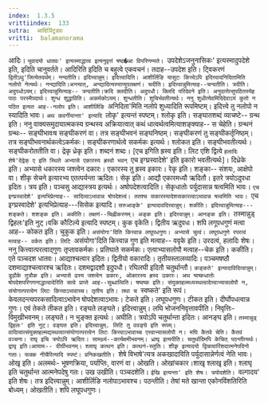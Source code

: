 ```yaml
---
index:  1.3.5
vrittiindex:  133
sutra:  आदिर्ञिटुडवः
vritti:  balamanorama 
---
```


आदिः। `भूवादयो धातवः' इत्यस्माद्धात्व इत्यनुवृत्तं षष्ठ�आ विपरिणम्यते। `उपदेशेऽजनुनासिकः' इत्यस्मादुपदेशे इति, इदिति चानुवर्तते। आदिरिति इदिति च बहुत्वे एकवचनं। तदाह--उपदेश इति। ट्विकरणं `द्वितीऽथु'जित्येतदर्थम्। नन्दतीति। इदित्त्वान्नुम्। इदित्त्वादिति। आशीर्लिङि यासुटः कित्त्वेऽपि इदित्त्वादनिदितामिति नलोपो नेत्यर्थः। नन्द्यादिति।अन्त्यात्, अन्द्यादित्यस्याप्युपलक्षणं। चदीति। इदित्त्वान्नुमित्याह--चन्दतीति। त्रदीति। अदुपधोऽयम्। इदित्त्वान्नुमित्याह-- त्रन्दतीति।क्रदि क्लदीति। अदुपधौ। क्लिदि परिदेवने इति। अनुदात्तेत्सुपठितस्येह पाठः परस्मैपदार्थः। शुन्ध शुद्धाविति। अकर्मकोऽयम्। शुन्धतीति। शुचिर्भवतीत्यर्थः। ननु शुधीत्येवमिदिदेवाऽयं कुतो न पठित इत्यत आह--नलोप इति। आशीर्लिङि `अनिदिता'मिति नलोपे शुध्यादिति रूपमिष्टम्। इदित्त्वे तु नलोपो न स्यादिति भावः। `अथ कवर्गीयान्ता' इत्यादि `लोकृ' इत्यन्तं स्पष्टम्। श्लोकृ इति। सङ्घातशब्दं व्याचष्टे-- ग्रन्थ इति। ननु वाक्यसमुदायात्मकस्य ग्रन्थस्य अक्रियात्वात् कथं धात्वर्थत्वमित्याशङ्क्याह-- स चेहेति। ग्रन्थनं ग्रन्थः-- सङ्घीभावःष सङ्घीकरणं वा। तत्र सङ्घीभवनं सङ्घनिष्ठम्। सङ्घीकरणं तु सङ्घीकर्तृनिष्ठम्। तत्र सङ्घीभवनार्थकत्वेऽकर्मकः। सङ्घीकरणार्थत्वे सकर्मकः इत्यर्थः। श्लोकत इति। सङ्घीभवतीत्यर्थः। सङ्घीकरोततीति वा। द्रेकृ ध्रेकृ इति। शब्दनं शब्दः। [एच इगिति ह्रस्व इति। लिट एशि द्वित्वे `हलादिः शेषे'देद्रेक् ए इति स्थिते अभ्यासे एकारस्य ह्रस्वो भवन् `एच इग्घ्रस्वादेशे' इति इकारो भवतीत्यर्थः]। दिध्रेके इति। अभ्यासे धकारस्य जश्त्वेन दकारः। एकारस्य तु ह्रस्व इकारः। रेकृ इति। शङ्का-- संशयः, आक्षेपो वा। शीकृ सेचने इत्यारभ्य एतत्पर्यन्ता ऋदितः। सेकृ इति। आद्यौ एकारमध्यौ ऋदितौ। इतरे त्रयोऽदुपधा इदितः। त्रय इति। पञ्चसु आद्यास्त्रय इत्यर्थः। अषोपदेशत्वादिति। सेकृधातोः पर्युदासान्न षत्वमिति भावः। `एच इग्घ्रस्वादेशे' इत्यभिप्रेत्याह-- सादित्वाऽभावान्न षोपदेशत्वं। ततश्च सकारस्यादेशसकारत्वाऽभावान्न षत्वमिति भावः। `एच इग्घ्रस्वादेशे' इत्यभिप्रेत्याह---सिसेक इत्यादि। `सरुआङ्के' इत्यादावदित्त्वान्नुम्। शकीति। इदित्त्वान्नुमित्याह---शङ्कते। शशङ्क इति। अकीति। लक्षणं--चिह्नीकरणम्। अङ्क इति। इदित्त्वान्नुम्। आनङ्क इति। `तस्मान्नुड् द्विहलः'इति नुट्।वकि कौटिल्ये इत्यादि स्पष्टम्। कुक वृकेति। द्वितीय ऋदुपधः। शपि लगूपधगुणं मत्वा आह-- कोकत इति। चुकुक इति। `असंयोगा'दिति कित्त्वान्न लघूपधगुणः। अभ्यासे चुत्वं। लघूपधगुणे रपरत्वं मत्वाह-- वर्कत इति। लिटि `असंयोगा'दिति कित्त्वान्न गुण इति मत्वाह-- ववृके इति। उरदत्वं, हलादिः शेषः। ननु कित्त्वात्परत्वाद्गुणः तृप्तावकर्मकः। प्रतिघाते सकर्मकः। एत्वाभ्यासलोपौ मत्वाह--चेक इति। ककीति। एते पञ्चदश धातवः। आद्याश्चत्वार इदितः। द्वितीयो वकारादिः। तृतीयस्तालव्यादिः। पञ्चमषष्ठौ दशमाद्याश्चत्वारश्च ऋदितः। दशमद्वादशौ इदुपधौ। रघिलघी इदितौ चतुर्थान्तौ। `कङ्कते' इत्यादाविदित्वान्नुम्। डुढौके तुत्रौक इति। अभ्यासे ढस्य जश्त्वेन डकारः, ओकारस्य ह्रस्व उकारः। अथ ष्वष्कधातोः षोपदेशपरिगणनाद्धात्वादेरिति सत्वे प्राप्ते आह--सुब्धात्विति। षष्वष्क इति। संयुक्तहल्मध्यस्थत्वादेत्त्वाभ्यासलोपौ न, संयोगात्परत्वेन लिटः कित्त्वाऽभावाच्च। तृतीय इति। तथा च `स्वष्कते' इति रूपं। केवलदन्त्यपरकसादित्वाऽभावेन षोपदेशत्वाऽभावः। टेकते इति। लघूपधगुणः। टीकत इति। दीर्घोपधत्वान्न गुणः। एवं तेकते तीकत इति। रङ्घते लङ्घते। इदित्त्वान्नुम्। लघि भोजननिवृत्तावपीति। निवृत्तिः- विमुखीभवनम्। लङ्घते। न भुङ्क्त इत्यर्थः। अघीति। त्रयोऽपि चतुर्थान्ता इदितः। आनङ्घ इति। `तस्मान्नुड् द्विहलः' इति नुट्। वङ्घत इति। इदित्त्वान्नुम्. लिटि तु ववङ्घे इति रूपम्। वादित्वात्संयुक्तहल्मद्यस्थत्वात्संयोगात्परत्वेन लिटः कित्त्वाऽभावाच्च एत्त्वाभ्यासलोपौ न। मघि कैतवे चेति। कैतवं वञ्चना। राघृ इचि त्रयोऽपि ऋदितः। सामथ्र्यं--कार्यक्षमीभवनम्। ध्राघृ इत्यपीति। चतुर्थादिमपि केचित् पठन्तीत्यर्थः। द्राघृ इति।आयामः-- दीर्घीभवनम्। श्लाघृ कत्थन इति। कत्थनं-स्तुतिः। शीकृ इत्यादयो द्विचत्वारिंशदात्मनेपदिनो गताः। फक्क नीचैरित्यादि स्पष्टं। प्रनिकखतीति। `शेषे विभाषे'त्यत्र अकखादाविति पर्युदासान्नेर्णत्वं नेति भावः। ओखृ इति। अलमर्थः- भूषणक्रिया, पर्याप्तिः, वारणं वा। ओखति। ओखांचकार।शाखृ श्लाखृ इति। श्लाघृ इति चतुर्थान्त आत्मनेपदेषु गतः। उख उखीति। पञ्चदशेति। `ईखि इत्यन्ता' इति शेषः। त्रयोदशेति। `वल्गादय' इति शेषः। तत्र इदित्त्वान्नुम्। आशीर्लिङि नलोपाऽभावश्च। पठन्तीति। तेषां मते खान्ता एकोनविंशतिरिति बोध्यम्। ओखतीति। शपि लघूपधगुणः। 

